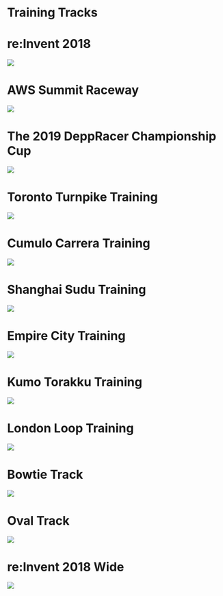 # Training Tracks


# re:Invent 2018
![](imgs/train-01.svg)

# AWS Summit Raceway
![](imgs/train-02.svg)

# The 2019 DeppRacer Championship Cup
![](imgs/train-03.svg)

# Toronto Turnpike Training
![](imgs/train-04.svg)

# Cumulo Carrera Training
![](imgs/train-05.svg)

# Shanghai Sudu Training
![](imgs/train-06.svg)

# Empire City Training
![](imgs/train-07.svg)

# Kumo Torakku Training
![](imgs/train-08.svg)

# London Loop Training
![](imgs/train-09.svg)

# Bowtie Track
![](imgs/train-10.svg)

# Oval Track
![](imgs/train-11.svg)

# re:Invent 2018 Wide
![](imgs/train-12.svg)
